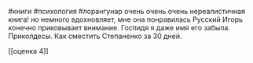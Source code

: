 #книги #психология  #лорангунар
очень 
очень
очень
нереалистичная книга!
но немного вдохновляет, мне она понравилась
Русский Игорь конечно приковывает внимание. Госпидя я даже имя его забыла. 
Приколдесы. 
Как сместить Степаненко за 30 дней.

[[оценка 4]]